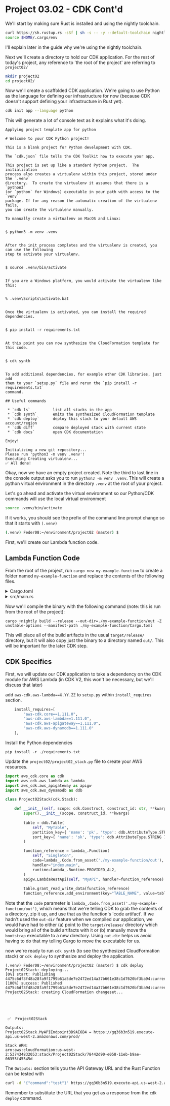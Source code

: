 # Project 03.02 - CDK Cont'd

We'll start by making sure Rust is installed and using the nightly toolchain.

```bash
curl https://sh.rustup.rs -sSf | sh -s -- -y --default-toolchain nightly
source $HOME/.cargo/env
```

I'll explain later in the guide why we're using the nightly toolchain.

Next we'll create a directory to hold our CDK application.
For the rest of today's project, any reference to 'the root of the project' are referring to `project02/`

```bash
mkdir project02
cd project02/
```

Now we'll create a scaffolded CDK application.
We're going to use Python as the language for defining our infrastructure for now (because CDK doesn't support defining your infrastructure in Rust yet).

```bash
cdk init app --language python
```

This will generate a lot of console text as it explains what it's doing.

```text
Applying project template app for python

# Welcome to your CDK Python project!

This is a blank project for Python development with CDK.

The `cdk.json` file tells the CDK Toolkit how to execute your app.

This project is set up like a standard Python project.  The initialization
process also creates a virtualenv within this project, stored under the `.venv`
directory.  To create the virtualenv it assumes that there is a `python3`
(or `python` for Windows) executable in your path with access to the `venv`
package. If for any reason the automatic creation of the virtualenv fails,
you can create the virtualenv manually.

To manually create a virtualenv on MacOS and Linux:


$ python3 -m venv .venv


After the init process completes and the virtualenv is created, you can use the following
step to activate your virtualenv.


$ source .venv/bin/activate


If you are a Windows platform, you would activate the virtualenv like this:


% .venv\Scripts\activate.bat


Once the virtualenv is activated, you can install the required dependencies.


$ pip install -r requirements.txt


At this point you can now synthesize the CloudFormation template for this code.


$ cdk synth


To add additional dependencies, for example other CDK libraries, just add
them to your `setup.py` file and rerun the `pip install -r requirements.txt`
command.

## Useful commands

 * `cdk ls`          list all stacks in the app
 * `cdk synth`       emits the synthesized CloudFormation template
 * `cdk deploy`      deploy this stack to your default AWS account/region
 * `cdk diff`        compare deployed stack with current state
 * `cdk docs`        open CDK documentation

Enjoy!

Initializing a new git repository...
Please run 'python3 -m venv .venv'!
Executing Creating virtualenv...
✅ All done!
```

Okay, now we have an empty project created.
Note the third to last line in the console output asks you to run `python3 -m venv .venv`.
This will create a python virtual environment in the directory `.venv` at the root of your project.

Let's go ahead and activate the virtual environment so our Python/CDK commands will use the local virtual environment

```bash
source .venv/bin/activate
```

If it works, you should see the prefix of the command line prompt change so that it starts with `(.venv)`

```bash
(.venv) Feder08:~/environment/project02 (master) $ 
```

First, we'll create our Lambda function code.

## Lambda Function Code

From the root of the project, run `cargo new my-example-function` to create a folder named `my-example-function` and replace the contents of the following files.

<details>
  <summary>Cargo.toml</summary>

Running this command form the root of the project will replace the contents of `Cargo.toml` with the appropriate dependencies.
```bash
cat << EOF > my-example-function/Cargo.toml
cargo-features = ["edition2021"]
[package]
name = "my-example-function"
version = "0.1.0"
edition = "2021"

[dependencies]
dynamodb = { git = "https://github.com/awslabs/aws-sdk-rust", tag = "v0.0.12-alpha", package = "aws-sdk-dynamodb" }
aws-types = { git = "https://github.com/awslabs/aws-sdk-rust", tag = "v0.0.12-alpha", package = "aws-types" }

tokio = { version = "1", features = ["full"] }
serde = { version = "1.0.82", features = ["derive"] }
serde_json = { version = "1.0.33", features = ["raw_value"] }

lambda_runtime = "0.3"

[[bin]]
name = "bootstrap"
path = "src/main.rs"
EOF
```

</details>

<details>
  <summary>src/main.rs</summary>

```bash
cat << EOF > my-example-function/src/main.rs
use std::env;

use lambda_runtime::{handler_fn, Context};
use serde::{Deserialize, Serialize};

use dynamodb::{Client, Config, Region};
use aws_types::region::{EnvironmentProvider, ProvideRegion};


pub type Error = Box<dyn std::error::Error + Send + Sync + 'static>;

#[derive(Deserialize)]
struct APIRequest {
    body: String,
}

#[derive(Serialize, Deserialize)]
struct Request {
    command: String,
    author: String
}

#[derive(Serialize)]
#[serde(rename_all = "camelCase")]
struct Response {
    status_code: String,
    body: String,
}

#[tokio::main]
async fn main() -> Result<(), Error> {
    let func = handler_fn(my_handler);
    lambda_runtime::run(func).await?;
    Ok(())
}

pub(crate) async fn my_handler(event: APIRequest, _ctx: Context) -> Result<Response, Error> {
    let region = EnvironmentProvider::new()
        .region()
        .unwrap_or_else(|| Region::new("us-west-2"));
    let config = Config::builder().region(region).build();
    let client = Client::from_conf(config);

    let r: Request = serde_json::from_str(&event.body)?;
    let command = r.command;
    
    let table_name = env::var("TABLE_NAME").unwrap();

    //  This Lists the tables, change it to a dynamodb get_item request where the primary key and sort key are extracted from the request.
    match client.get_item().table_name(table_name).send().await {
        Ok(resp) => {
            let responses = resp.table_names.unwrap_or_default();
        }
        Err(e) => {
            println!("Got an error retrieving items:");
            println!("{}", e);
        }
    };
    // End dynamodb bits

    let resp = Response {
        status_code: "200".to_string(),
        body: format!("Command {} executed.\n", command),
    };

    Ok(resp)
}
EOF
```
</details>

Now we'll compile the binary with the following command (note: this is run from the root of the project):

`cargo +nightly build --release --out-dir=./my-example-function/out -Z unstable-options --manifest-path ./my-example-function/Cargo.toml`

This will place all of the build artifacts in the usual `target/release/` directory, but it will also copy just the binary to a directory named `out/`.
This will be important for the later CDK step.

## CDK Specifics

First, we will update our CDK application to take a dependency on the CDK module for AWS Lambda (in CDK V2, this won't be necessary, but we'll discuss that later)


add `aws-cdk.aws-lambda==X.YY.ZZ` to `setup.py` within `install_requires` section.

```python
    install_requires=[
        "aws-cdk.core==1.111.0",
        "aws-cdk.aws-lambda==1.111.0",
        "aws-cdk.aws-apigateway==1.111.0",
        "aws-cdk.aws-dynamodb==1.111.0"
    ],
```

Install the Python dependencies

```text
pip install -r ./requirements.txt
```

Update the `project02/project02_stack.py` file to create your AWS resources.

```python
import aws_cdk.core as cdk
import aws_cdk.aws_lambda as lambda_
import aws_cdk.aws_apigateway as apigw
import aws_cdk.aws_dynamodb as ddb

class Project02Stack(cdk.Stack):

    def __init__(self, scope: cdk.Construct, construct_id: str, **kwargs) -> None:
        super().__init__(scope, construct_id, **kwargs)
        
        table = ddb.Table(
            self, "MyTable",
            partition_key={ 'name': 'pk', 'type': ddb.AttributeType.STRING },
            sort_key={ 'name': 'sk', 'type': ddb.AttributeType.STRING }
        )

        function_reference = lambda_.Function(
            self, "Singleton",
            code=lambda_.Code.from_asset('./my-example-function/out'),
            handler="index.main",
            runtime=lambda_.Runtime.PROVIDED_AL2,
        )
        apigw.LambdaRestApi(self, "MyAPI", handler=function_reference)
        
        table.grant_read_write_data(function_reference)
        function_reference.add_environment(key="TABLE_NAME", value=table.table_name)
```

Note that the `code` parameter is `lambda_.Code.from_asset('./my-example-function/out')`, which means that we're telling CDK to grab the contents of a directory, zip it up, and use that as the function's 'code artifact'.
If we hadn't used the `out-dir` feature when we compiled our application, we would have had to either (a) point to the `target/release/` directory which would bring all of the build artifacts with it or (b) manually move the `bootstrap` executable to a new directory.
Using `out-dir` helps us avoid having to do that my telling Cargo to move the executable for us.

now we're ready to run `cdk synth` (to see the synthesized CloudFormation stack) or `cdk deploy` to synthesize and deploy the application.

```text
(.venv) Feder08:~/environment/project02 (master) $ cdk deploy
Project02Stack: deploying...
[0%] start: Publishing 4475c6df3f48a28fa9f1799b61a5de7e2472ed14a37b661e38c1d7620bf3ba94:current
[100%] success: Published 4475c6df3f48a28fa9f1799b61a5de7e2472ed14a37b661e38c1d7620bf3ba94:current
Project02Stack: creating CloudFormation changeset...





 ✅  Project02Stack

Outputs:
Project02Stack.MyAPIEndpoint3D9AE6B4 = https://gq36b3n519.execute-api.us-west-2.amazonaws.com/prod/

Stack ARN:
arn:aws:cloudformation:us-west-2:537434832053:stack/Project02Stack/78442d90-e058-11eb-b9ae-06355f45545d
```

The `Outputs:` section tells you the API Gateway URL and the Rust Function can be tested with

```bash
curl -d '{"command":"test"}' https://gq36b3n519.execute-api.us-west-2.amazonaws.com/prod/
```

Remember to substitute the URL that you get as a response from the `cdk deploy` command.
